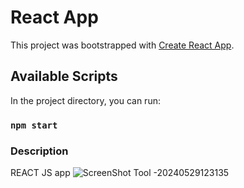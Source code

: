 # React App

This project was bootstrapped with [Create React App](https://github.com/facebook/create-react-app).

## Available Scripts

In the project directory, you can run:

### `npm start`

### Description
REACT JS app
![ScreenShot Tool -20240529123135](https://github.com/nidadev/ecomerce_react/assets/53574300/a3a51ee6-7b72-40de-861c-86ca7dbf8708)


